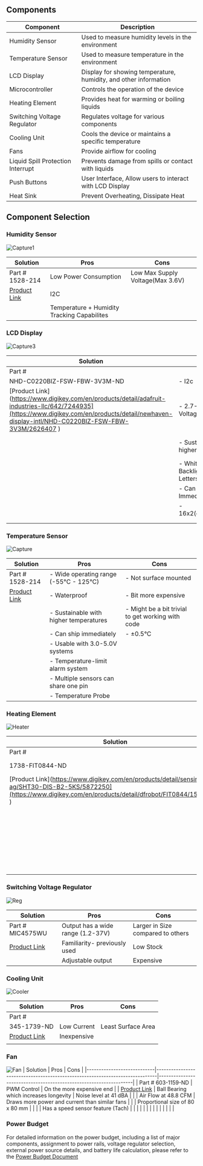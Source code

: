 ## Components

| Component                           | Description                                                      | 
|-------------------------------------|------------------------------------------------------------------|
| Humidity Sensor                     | Used to measure humidity levels in the environment               |
| Temperature Sensor                  | Used to measure temperature in the environment                   |
| LCD Display                         | Display for showing temperature, humidity, and other information |
| Microcontroller                     | Controls the operation of the device                             |
| Heating Element                     | Provides heat for warming or boiling liquids                     |
| Switching Voltage Regulator         | Regulates voltage for various components                         |
| Cooling Unit                        | Cools the device or maintains a specific temperature             |
| Fans                                | Provide airflow for cooling                                      |
| Liquid Spill Protection Interrupt   | Prevents damage from spills or contact with liquids              |
| Push Buttons                        | User Interface, Allow users to interact with LCD Display         |
| Heat Sink                           | Prevent Overheating, Dissipate Heat                              |


## Component Selection
### Humidity Sensor
![Capture1](https://github.com/EGR-314-Team-201/EGR-314-Team-201/assets/156974933/676155ce-70c1-4b1a-8d82-1d44bcc1102f)


| Solution                   | Pros                                                                         | Cons                                                              |
|----------------------------|------------------------------------------------------------------------------|-------------------------------------------------------------------|
|  Part # 1528-214         |    Low Power Consumption                                 |       Low Max Supply Voltage(Max 3.6V)                                       |
| [Product Link](https://www.digikey.com/en/products/detail/sensirion-ag/SHT30-DIS-B2-5KS/5872250)       |    I2C
|                            |    Temperature + Humidity Tracking Capabilites                                 |                     |
                                                           













### LCD Display
![Capture3](https://github.com/EGR-314-Team-201/EGR-314-Team-201/assets/156974933/89263135-7588-4af4-bc7b-f91fc1a3d26d)

| Solution                   | Pros                                                                         | Cons                                                              |
|----------------------------|------------------------------------------------------------------------------|-------------------------------------------------------------------|
|  Part # 	
NHD-C0220BIZ-FSW-FBW-3V3M-ND       | - I2c                                      | - Size                                          |
| [Product Link](https://www.digikey.com/en/products/detail/adafruit-industries-llc/642/7244935](https://www.digikey.com/en/products/detail/newhaven-display-intl/NHD-C0220BIZ-FSW-FBW-3V3M/2626407 )               | - 2.7-3.6V Supply Voltage                                                               | - Limited Color Selection                          |
|                            | - Sustainable with higher temperatures                                      | - Slightly more expensive                 |
|                            | - White Backlight(Black Letters)                                                  |                                                         |
|                            | - Can Ship Immediately                                           |                                                                  |
|                            | - 16x2(characters/line)                                          |                                                                 |
|                            |                                        |                                                                 |
|                            |                                                        |                                                                  |



### Temperature Sensor
![Capture](https://github.com/EGR-314-Team-201/EGR-314-Team-201/assets/156974933/fa50dd98-fdc1-481f-8c3d-18cd185b0c0a)

| Solution                   | Pros                                                                         | Cons                                                              |
|----------------------------|------------------------------------------------------------------------------|-------------------------------------------------------------------|
|  Part # 1528-214         | - Wide operating range (-55°C - 125°C)                                       | - Not surface mounted                                            |
| [Product Link](https://www.digikey.com/en/products/detail/adafruit-industries-llc/642/7244935)               | - Waterproof                                                                | - Bit more expensive                                             |
|                            | - Sustainable with higher temperatures                                      | - Might be a bit trivial to get working with code                 |
|                            | - Can ship immediately                                                      | - ±0.5°C                                                          |
|                            | - Usable with 3.0-5.0V systems                                              |                                                                  |
|                            | - Temperature-limit alarm system                                            |                                                                 |
|                            | - Multiple sensors can share one pin                                       |                                                                 |
|                            | - Temperature Probe                                                        |                                                                  |


### Heating Element
![Heater](https://github.com/EGR-314-Team-201/EGR-314-Team-201/assets/156974933/d659f6dd-6a02-4e4b-bb62-f251d042227d)

| Solution                   | Pros                                                                         | Cons                                                              |
|----------------------------|------------------------------------------------------------------------------|-------------------------------------------------------------------|
|  Part # 	
1738-FIT0844-ND        |               Can ship immediately                       |       No Datasheet                                       |
| [Product Link](https://www.digikey.com/en/products/detail/sensirion-ag/SHT30-DIS-B2-5KS/5872250](https://www.digikey.com/en/products/detail/dfrobot/FIT0844/15848103 )        |  Inexpensive  | Small Heating area 35 x 15 mm  
|                            |       AC/DC capable                              |   Lacks useful documentation from manufacturer              |
|                            |       High heat transfer Rate                                              |                                                        |
|                            |               Low Power Consumption
                              






### Switching Voltage Regulator
![Reg](https://github.com/EGR-314-Team-201/EGR-314-Team-201/assets/156974933/1b38c35b-3765-4868-93df-429d267c72fb)

| Solution                   | Pros                                                                         | Cons                                                              |
|----------------------------|------------------------------------------------------------------------------|-------------------------------------------------------------------|
|  Part # MIC4575WU         |   Output has a wide range (1.2-37V)                             |            Larger in Size compared to others                               |
| [Product Link](https://www.digikey.com/en/products/detail/microchip-technology/MIC4575WU-TR/1029999)               | Familiarity- previously used                                                         |            Low Stock                                 |
|                            |      Adjustable output                               |            Expensive      |
                                    





### Cooling Unit
![Cooler](https://github.com/EGR-314-Team-201/EGR-314-Team-201/assets/156974933/0cea92ff-58d0-4856-ae9f-d0ea27a3c161)

| Solution                   | Pros                                                                         | Cons                                                              |
|----------------------------|------------------------------------------------------------------------------|-------------------------------------------------------------------|
|  Part # 	
345-1739-ND         |      Low Current                                 |       Least Surface Area                                    |
| [Product Link](https://www.digikey.com/en/products/detail/wakefield-vette/TEC-40-36-127/9741967 )               |     Inexpensive                                                        |                                             |
|                            |                                     |                  |






### Fan
![Fan](https://github.com/EGR-314-Team-201/EGR-314-Team-201/assets/156974933/cbf01ae9-2543-4064-9e3a-ed5d23832137)
| Solution                   | Pros                                                                         | Cons                                                              |
|----------------------------|------------------------------------------------------------------------------|-------------------------------------------------------------------|
|  Part #   603-1159-ND       |    PWM Control                                   |  On the more expensive end                                         |
| [Product Link]( https://www.digikey.com/en/products/detail/delta-electronics/EFC0812DB-F00/1850528)              |     Ball Bearing which increases longevity                                                        |     Noise level at 41 dBA                                        | 
|                            |         Air Flow at 48.8 CFM                        |  Draws more power and current than similar fans                |
|                            |        Proportional size of 80 x 80 mm                                              |                                                      |
|                            |      Has a speed sensor feature (Tach)                                         |                                                                  |
|                            |                                            |                                                                 |
|                            |                                       |                                                                 |
|                            |                                                     |                                                                  |





















































### Power Budget
For detailed information on the power budget, including a list of major components, assignment to power rails, voltage regulator selection, external power source details, and battery life calculation, please refer to the [Power Budget Document](https://docs.google.com/spreadsheets/d/1HUIY-lxApwEYJuugOoQeQohUKihOL6_E/edit#gid=1442980976 )
